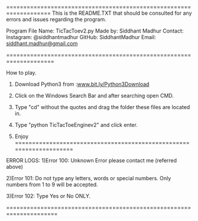 ===================================================================
This is the README.TXT that should be consulted for any errors and issues
regarding the program.

Program File Name: TicTacToev2.py
Made by: Siddhant Madhur
Contact: Instagram: @siddhantmadhur
	 GitHub: SiddhantMadhur
	 Email: siddhant.madhur@gmail.com

====================================================================

How to play.

1) Download Python3 from :www.bit.ly/Python3Download

2) Click on the Windows Search Bar and after searching open CMD.

3) Type "cd" without the quotes and drag the folder these files are located in.

4) Type "python TicTacToeEnginev2" and click enter.

5) Enjoy 
====================================================================

ERROR LOGS:
1)Error 100: Unknown Error please contact me (referred above)

2)Error 101: Do not type any letters, words or special numbers. Only numbers from 1 to 9 will be accepted.

3)Error 102: Type Yes or No ONLY.

=====================================================================

	 

